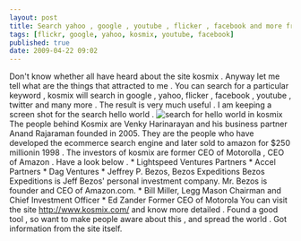 ```yaml
---
layout: post
title: Search yahoo , google , youtube , flicker , facebook and more from Kosmix
tags: [flickr, google, yahoo, kosmix, youtube, facebook]
published: true
date: 2009-04-22 09:02
---
```

Don't know whether all have heard about the site kosmix . Anyway let me tell what are the things that attracted to me .  You can search for a particular keyword , kosmix will search in google , yahoo, flicker , facebook , youtube , twitter and many more . The result is very much useful . I am keeping a screen shot for the search hello world .  ![search for hello world in kosmix ](http://farm4.static.flickr.com/3563/3490845375_ec164726a4.jpg?v=0 "search for hello world in kosmix")    The people behind Kosmix are Venky Harinarayan and his business partner Anand Rajaraman founded in 2005. They are the people who have developed the ecommerce search engine and later sold to amazon for $250 millionin 1998 . The investors of kosmix are former CEO of Motorolla , CEO of Amazon . Have a look below .  \* Lightspeed Ventures Partners \* Accel Partners \* Dag Ventures \* Jeffrey P. Bezos, Bezos Expeditions Bezos Expeditions is Jeff Bezos' personal investment company. Mr. Bezos is founder and CEO of Amazon.com. \* Bill Miller, Legg Mason Chairman and Chief Investment Officer \* Ed Zander Former CEO of Motorola  You can visit the site http://www.kosmix.com/ and know more detailed . Found a good tool , so want to make people aware about this , and spread the world . Got information from the site itself.   
